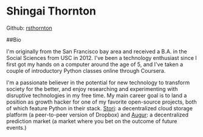 # Shingai Thornton

Github: [rsthornton](https://github.com/rsthornton)

##Bio

I'm originally from the San Francisco bay area and received a B.A. in the Social Sciences from USC in 2012. I've been a technology enthusiast since I first got my hands on a computer around the age of 5, and I've taken a couple of introductory Python classes online through Coursera.

I'm a passionate believer in the potential for new technology to transform society for the better, and enjoy researching and experimenting with disruptive technologies in my free time. My main career goal is to land a position as growth hacker for one of my favorite open-source projects, both of which feature Python in their stack. [Storj](http://storj.io/): a decentralized cloud storage platform (a peer-to-peer version of Dropbox) and [Augur](http://www.augur.net/): a decentralized prediction market (a market where you bet on the outcome of future events.) 



